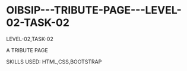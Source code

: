 # OIBSIP---TRIBUTE-PAGE---LEVEL-02-TASK-02

LEVEL-02,TASK-02

A TRIBUTE PAGE

SKILLS USED: HTML,CSS,BOOTSTRAP

